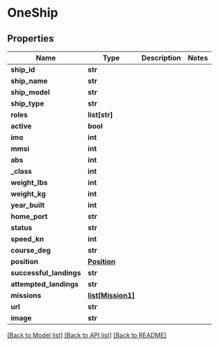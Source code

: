 # OneShip

## Properties
Name | Type | Description | Notes
------------ | ------------- | ------------- | -------------
**ship_id** | **str** |  | 
**ship_name** | **str** |  | 
**ship_model** | **str** |  | 
**ship_type** | **str** |  | 
**roles** | **list[str]** |  | 
**active** | **bool** |  | 
**imo** | **int** |  | 
**mmsi** | **int** |  | 
**abs** | **int** |  | 
**_class** | **int** |  | 
**weight_lbs** | **int** |  | 
**weight_kg** | **int** |  | 
**year_built** | **int** |  | 
**home_port** | **str** |  | 
**status** | **str** |  | 
**speed_kn** | **int** |  | 
**course_deg** | **str** |  | 
**position** | [**Position**](Position.md) |  | 
**successful_landings** | **str** |  | 
**attempted_landings** | **str** |  | 
**missions** | [**list[Mission1]**](Mission1.md) |  | 
**url** | **str** |  | 
**image** | **str** |  | 

[[Back to Model list]](../README.md#documentation-for-models) [[Back to API list]](../README.md#documentation-for-api-endpoints) [[Back to README]](../README.md)


